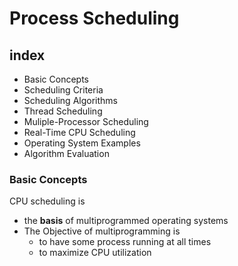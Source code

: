 # Process Scheduling

## index

- Basic Concepts
- Scheduling Criteria
- Scheduling Algorithms
- Thread Scheduling
- Muliple-Processor Scheduling
- Real-Time CPU Scheduling
- Operating System Examples
- Algorithm Evaluation

### Basic Concepts

CPU scheduling is

- the **basis** of multiprogrammed operating systems
- The Objective of multiprogramming is
  - to have some process running at all times
  - to maximize CPU utilization
